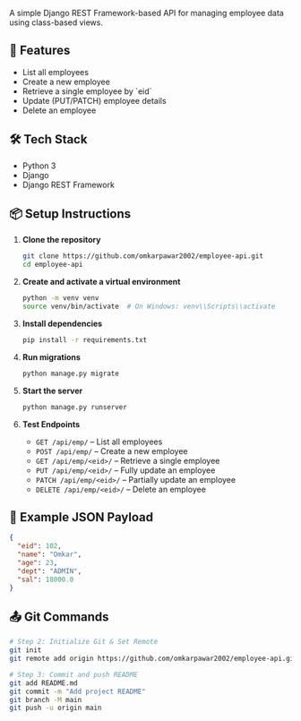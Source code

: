 A simple Django REST Framework-based API for managing employee data using class-based views.

## 🚀 Features

- List all employees
- Create a new employee
- Retrieve a single employee by \`eid\`
- Update (PUT/PATCH) employee details
- Delete an employee

## 🛠️ Tech Stack

- Python 3
- Django
- Django REST Framework

## 📦 Setup Instructions

1. **Clone the repository**
   ```bash
   git clone https://github.com/omkarpawar2002/employee-api.git
   cd employee-api
   ```

2. **Create and activate a virtual environment**
   ```bash
   python -m venv venv
   source venv/bin/activate  # On Windows: venv\\Scripts\\activate
   ```

3. **Install dependencies**
   ```bash
   pip install -r requirements.txt
   ```

4. **Run migrations**
   ```bash
   python manage.py migrate
   ```

5. **Start the server**
   ```bash
   python manage.py runserver
   ```

6. **Test Endpoints**
   - `GET /api/emp/` – List all employees
   - `POST /api/emp/` – Create a new employee
   - `GET /api/emp/<eid>/` – Retrieve a single employee
   - `PUT /api/emp/<eid>/` – Fully update an employee
   - `PATCH /api/emp/<eid>/` – Partially update an employee
   - `DELETE /api/emp/<eid>/` – Delete an employee

   

## 🧾 Example JSON Payload
```json
{
  "eid": 102,
  "name": "Omkar",
  "age": 23,
  "dept": "ADMIN",
  "sal": 18000.0
}
```


## 📤 Git Commands

```bash
# Step 2: Initialize Git & Set Remote
git init
git remote add origin https://github.com/omkarpawar2002/employee-api.git

# Step 3: Commit and push README
git add README.md
git commit -m "Add project README"
git branch -M main
git push -u origin main
```

